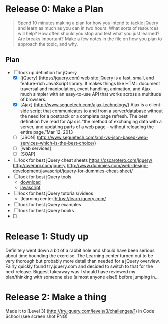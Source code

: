 # Release 0: Make a Plan

>Spend 10 minutes making a plan for how you intend to tackle jQuery and learn as much as you can in two hours. What sorts of resources will help? How often should you stop and test what you just learned? Are breaks important? Make a few notes in the file on how you plan to approach the topic, and why.
## Plan
- [ ] look up definition for jQuery
    - [x] [jQuery] (https://jquery.com) web site
    jQuery is a fast, small, and feature-rich JavaScript library. It makes things like HTML document traversal and manipulation, event handling, animation, and Ajax much simpler with an easy-to-use API that works across a multitude of browsers.
    - [x] [Ajax] (http://www.seguetech.com/ajax-technology/)
    Ajax is a client-side script that communicates to and from a server/database without the need for a postback or a complete page refresh. The best definition I've read for Ajax is “the method of exchanging data with a server, and updating parts of a web page – without reloading the entire page.”Mar 12, 2013
    - [ ] [JSON] (http://www.seguetech.com/xml-vs-json-based-web-services-which-is-the-best-choice/)
    - [ ] [web services]
    - [ ] [SOAP]
- [ ] look for best jQuery cheat sheets
    https://oscarotero.com/jquery/
    http://overapi.com/jquery
    http://www.dummies.com/web-design-development/javascript/jquery-for-dummies-cheat-sheet/
- [ ] look for best jQuery tools
    * [download](https://jquery.com/download/)
    * [javascript](https://learn.jquery.com/)
- [ ] look for best jQuery tutorials/videos
    * [learning center]https://learn.jquery.com/
- [ ] look for best jQuery examples
- [ ] look for best jQuery books
- [ ] 

# Release 1: Study up
Definitely went down a bit of a rabbit hole and should have been 
serious about time bounding the exercise. The Learning center turned
out to be very thorough but probably more detail than needed for a 
jQuery overview. 
Fairly quickly found try.jquery.com and decided to switch to 
that for the next release.
Biggest takeaway was I should have reviewed my plan/thinking 
with someone else (almost anyone else!) before jumping in...

# Release 2: Make a thing
Made it to [Level 3] (http://try.jquery.com/levels/3/challenges/1) 
in Code School (see screen shot PNG)


